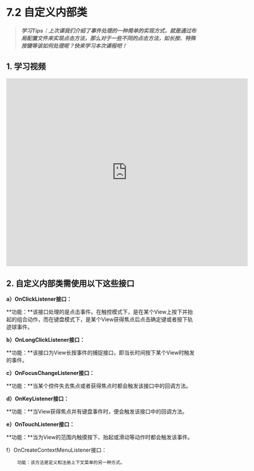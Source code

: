 # 7.2 自定义内部类

>##### 学习Tips：上次课我们介绍了事件处理的一种简单的实现方式，就是通过布局配置文件来实现点击方法，那么对于一些不同的点击方法，如长按、特殊按键等该如何处理呢？快来学习本次课程吧！

## 1. 学习视频

<iframe frameborder="0" width="640" height="498" src="https://v.qq.com/iframe/player.html?vid=z0180bhmznp&tiny=0&auto=0" allowfullscreen></iframe>

## 2. 自定义内部类需使用以下这些接口

**a）OnClickListener接口：**

**功能：**该接口处理的是点击事件。在触控模式下，是在某个View上按下并抬起的组合动作，而在键盘模式下，是某个View获得焦点后点击确定键或者按下轨迹球事件。

**b）OnLongClickListener接口：**

**功能：**该接口为View长按事件的捕捉接口，即当长时间按下某个View时触发的事件。

**c）OnFocusChangeListener接口：**

**功能：**当某个控件失去焦点或者获得焦点时都会触发该接口中的回调方法。

**d）OnKeyListener接口：**

**功能：**当View获得焦点并有键盘事件时，便会触发该接口中的回调方法。

**e）OnTouchListener接口：**

**功能：**当为View的范围内触摸按下、抬起或滑动等动作时都会触发该事件。

  f）OnCreateContextMenuListener接口：

        功能：该方法是定义和注册上下文菜单的另一种方式。